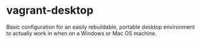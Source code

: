 # vagrant-desktop

Basic configuration for an easily rebuildable, portable desktop environment to actually work in when on a Windows or Mac OS machine.
